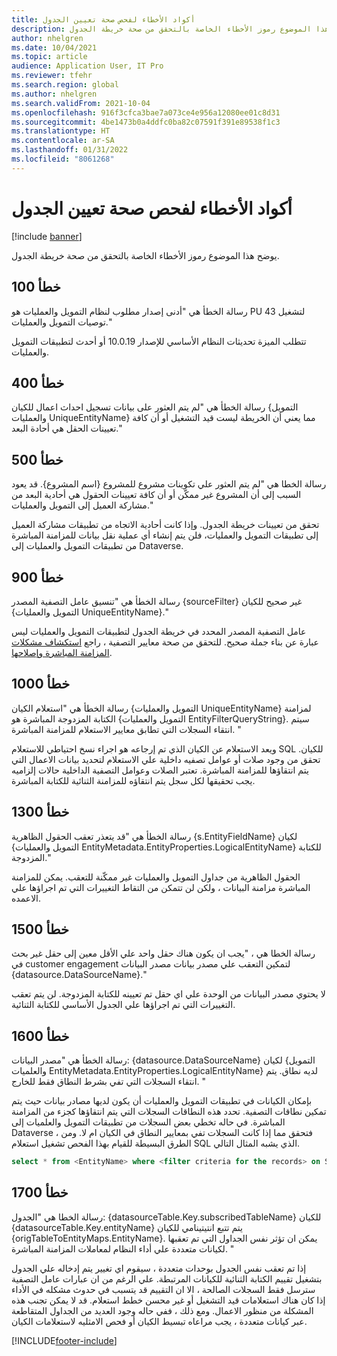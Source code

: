 ```yaml
---
title: أكواد الأخطاء لفحص صحة تعيين الجدول
description: يوضح هذا الموضوع رموز الأخطاء الخاصة بالتحقق من صحة خريطة الجدول.
author: nhelgren
ms.date: 10/04/2021
ms.topic: article
audience: Application User, IT Pro
ms.reviewer: tfehr
ms.search.region: global
ms.author: nhelgren
ms.search.validFrom: 2021-10-04
ms.openlocfilehash: 916f3cfca3bae7a073ce4e956a12080ee01c8d31
ms.sourcegitcommit: 4be1473b0a4ddfc0ba82c07591f391e89538f1c3
ms.translationtype: HT
ms.contentlocale: ar-SA
ms.lasthandoff: 01/31/2022
ms.locfileid: "8061268"
---
```

# <a name="errors-codes-for-the-table-map-health-check"></a>أكواد الأخطاء لفحص صحة تعيين الجدول

[!include [banner](../../includes/banner.md)]



يوضح هذا الموضوع رموز الأخطاء الخاصة بالتحقق من صحة خريطة الجدول.

## <a name="error-100"></a>خطأ 100

رسالة الخطأ هي "أدنى إصدار مطلوب لنظام التمويل والعمليات هو PU 43 لتشغيل توصيات التمويل والعمليات."

تتطلب الميزة تحديثات النظام الأساسي للإصدار 10.0.19 أو أحدث لتطبيقات التمويل والعمليات.

## <a name="error-400"></a>خطأ 400

رسالة الخطأ هي "لم يتم العثور على بيانات تسجيل احداث اعمال للكيان \{التمويل والعمليات UniqueEntityName\} مما يعني أن الخريطة ليست قيد التشغيل أو أن كافة تعيينات الحقل هي أحادة البعد."

## <a name="error-500"></a>خطأ 500

رسالة الخطا هي "لم يتم العثور علي تكوينات مشروع للمشروع \{اسم المشروع\}. قد يعود السبب إلى أن المشروع غير ممكّن أو أن كافة تعيينات الحقول هي أحادية البعد من مشاركة العميل إلى التمويل والعمليات."

تحقق من تعيينات خريطة الجدول. وإذا كانت أحادية الاتجاه من تطبيقات مشاركة العميل إلى تطبيقات التمويل والعمليات، فلن يتم إنشاء أي عملية نقل بيانات للمزامنة المباشرة من تطبيقات التمويل والعمليات إلى Dataverse.

## <a name="error-900"></a>خطأ 900

رسالة الخطأ هي "تنسيق عامل التصفية المصدر \{sourceFilter\} غير صحيح للكيان \{التمويل والعمليات UniqueEntityName\}."

عامل التصفية المصدر المحدد في خريطة الجدول لتطبيقات التمويل والعمليات ليس عبارة عن بناء جملة صحيح. للتحقق من صحة معايير التصفية ، راجع [استكشاف مشكلات المزامنة المباشرة وإصلاحها](dual-write-troubleshooting-live-sync.md#live-synchronization-issues-that-are-caused-by-incorrect-query-filter-syntax-on-the-dual-write-maps).

## <a name="error-1000"></a>خطأ 1000

رسالة الخطأ هي "استعلام الكيان \{التمويل والعمليات UniqueEntityName\} لمزامنة الكتابة المزدوجة المباشرة هو \{التمويل والعمليات EntityFilterQueryString\}. سيتم انتقاء السجلات التي تطابق معايير الاستعلام للمزامنة المباشرة. "

ويعد الاستعلام عن الكيان الذي تم إرجاعه هو اجراء نسخ احتياطي للاستعلام SQL للكيان. تحقق من وجود صلات أو عوامل تصفيه داخلية علي الاستعلام لتحديد بيانات الاعمال التي يتم انتقاؤها للمزامنة المباشرة. تعتبر الصلات وعوامل التصفية الداخلية حالات إلزاميه يجب تحقيقها لكل سجل يتم انتقاؤه للمزامنة الثنائية للكتابة المباشرة.

## <a name="error-1300"></a>خطأ 1300

رسالة الخطأ هي "قد يتعذر تعقب الحقول الظاهرية \{s.EntityFieldName\} لكيان \{التمويل والعمليات EntityMetadata.EntityProperties.LogicalEntityName\} للكتابة المزدوجة."

الحقول الظاهرية من جداول التمويل والعمليات غير ممكّنة للتعقب. يمكن للمزامنة المباشرة مزامنة البيانات ، ولكن لن تتمكن من التقاط التغييرات التي تم اجراؤها علي الاعمده.

## <a name="error-1500"></a>خطأ 1500

رسالة الخطا هي ، "يجب ان يكون هناك حقل واحد علي الأقل معين إلى حقل غير بحث في customer engagement لتمكين التعقب علي مصدر بيانات مصدر البيانات \{datasource.DataSourceName\}."

لا يحتوي مصدر البيانات من الوحدة علي اي حقل تم تعيينه للكتابة المزدوجة. لن يتم تعقب التغييرات التي تم اجراؤها علي الجدول الأساسي للكتابة الثنائية.

## <a name="error-1600"></a>خطأ 1600

رسالة الخطأ هي "مصدر البيانات: \{datasource.DataSourceName\} لكيان \{التمويل والعلميات EntityMetadata.EntityProperties.LogicalEntityName\} لديه نطاق. يتم انتقاء السجلات التي تفي بشرط النطاق فقط للخارج. "

بإمكان الكيانات في تطبيقات التمويل والعمليات أن يكون لديها مصادر بيانات حيث يتم تمكين نطاقات التصفية. تحدد هذه النطاقات السجلات التي يتم انتقاؤها كجزء من المزامنة المباشرة. في حاله تخطي بعض السجلات من تطبيقات التمويل والعلميات إلى Dataverse ، فتحقق مما إذا كانت السجلات تفي بمعايير النطاق في الكيان ام لا. ومن الطرق البسيطة للقيام بهذا الفحص تشغيل استعلام SQL الذي يشبه المثال التالي.

```sql
select * from <EntityName> where <filter criteria for the records> on SQL.
```

## <a name="error-1700"></a>خطأ 1700

رسالة الخطا هي "الجدول: \{datasourceTable.Key.subscribedTableName\} للكيان \{datasourceTable.Key.entityName\} يتم تتبع انتيتينامي للكيان \{origTableToEntityMaps.EntityName\}. يمكن ان تؤثر نفس الجداول التي تم تعقبها لكيانات متعددة علي أداء النظام لمعاملات المزامنة المباشرة. "

إذا تم تعقب نفس الجدول بوحدات متعددة ، سيقوم اي تغيير يتم إدخاله علي الجدول بتشغيل تقييم الكتابة الثنائية للكيانات المرتبطة. علي الرغم من ان عبارات عامل التصفية سترسل فقط السجلات الصالحة ، الا ان التقييم قد يتسبب في حدوث مشكله في الأداء إذا كان هناك استعلامات قيد التشغيل أو غير محسن خطط استعلام. قد لا يمكن تجنب هذه المشكلة من منظور الاعمال. ومع ذلك ، ففي حاله وجود العديد من الجداول المتقاطعة عبر كيانات متعددة ، يجب مراعاه تبسيط الكيان أو فحص الامثليه لاستعلامات الكيان.

[!INCLUDE[footer-include](../../../../includes/footer-banner.md)]
